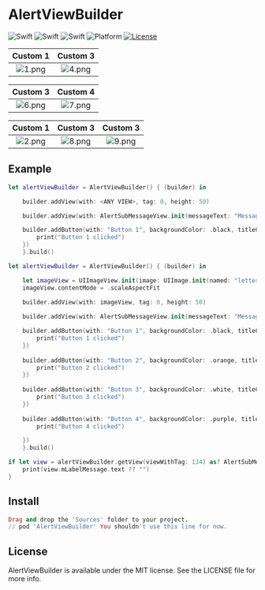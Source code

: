 # AlertViewBuilder

![Swift](https://img.shields.io/badge/Swift-5.0-orange.svg)
![Swift](https://img.shields.io/badge/Swift-4.2-orange.svg)
![Swift](https://img.shields.io/badge/Swift-4.0-orange.svg)
![Platform](https://img.shields.io/badge/Platform-iOS-lightgrey.svg)
[![License](https://img.shields.io/badge/license-MIT-green.svg)](https://github.com/yucelokan/AlertBuilder/blob/master/LICENSE)

| Custom 1 | Custom 3 |
|:---:|:---:|
| ![1.png](https://github.com/yucelokan/AlertBuilder/blob/master/images/1.png) | ![4.png](https://github.com/yucelokan/AlertBuilder/blob/master/images/4.png) |

| Custom 3 | Custom 4 |
|:---:|:---:|
| ![6.png](https://github.com/yucelokan/AlertBuilder/blob/master/images/6.png) | ![7.png](https://github.com/yucelokan/AlertBuilder/blob/master/images/7.png) |


| Custom 1 | Custom 3 | Custom 3 |
|:---:|:---:|:---:|
| ![2.png](https://github.com/yucelokan/AlertBuilder/blob/master/images/2.png) | ![8.png](https://github.com/yucelokan/AlertBuilder/blob/master/images/8.png) | ![9.png](https://github.com/yucelokan/AlertBuilder/blob/master/images/9.png) |

## Example

```swift
let alertViewBuilder = AlertViewBuilder() { (builder) in

    builder.addView(with: <ANY VIEW>, tag: 0, height: 50)

    builder.addView(with: AlertSubMessageView.init(messageText: "Message with image"), tag: 134, height: 40)

    builder.addButton(with: "Button 1", backgroundColor: .black, titleColor: .white, font: UIFont.systemFont(ofSize: 15), height: 40, action: {
        print("Button 1 clicked")
    })
    }.build()
```

```swift
let alertViewBuilder = AlertViewBuilder() { (builder) in

    let imageView = UIImageView.init(image: UIImage.init(named: "letter")?.withAlignmentRectInsets(UIEdgeInsets.init(top: -5, left: 5, bottom: -5, right: 5)))
    imageView.contentMode = .scaleAspectFit

    builder.addView(with: imageView, tag: 0, height: 50)
    
    builder.addView(with: AlertSubMessageView.init(messageText: "Message with image"), tag: 134, height: 40)

    builder.addButton(with: "Button 1", backgroundColor: .black, titleColor: .white, font: UIFont.systemFont(ofSize: 15), height: 40, action: {
        print("Button 1 clicked")
    })
    
    builder.addButton(with: "Button 2", backgroundColor: .orange, titleColor: .white, font: UIFont.systemFont(ofSize: 15), height: 40, action: {
        print("Button 2 clicked")
    })
    
    builder.addButton(with: "Button 3", backgroundColor: .white, titleColor: .black, font: UIFont.systemFont(ofSize: 15), height: 40, action: {
        print("Button 3 clicked")
    })
    
    builder.addButton(with: "Button 4", backgroundColor: .purple, titleColor: .white, font: UIFont.systemFont(ofSize: 15), height: 40, action: {
        print("Button 4 clicked")

    })
    }.build()
```

```swift
if let view = alertViewBuilder.getView(viewWithTag: 134) as? AlertSubMessageView{
    print(view.mLabelMessage.text ?? "")
}
```
## Install

```ruby
Drag and drop the 'Sources' folder to your project.
// pod 'AlertViewBuilder' You shouldn't use this line for now.
```
## License

AlertViewBuilder is available under the MIT license. See the LICENSE file for more info.
